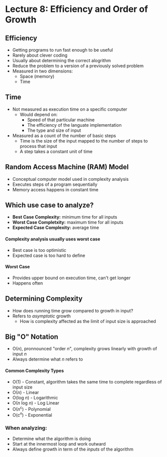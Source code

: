 # Lecture 8: Efficiency and Order of Growth

## Efficiency
* Getting programs to run fast enough to be useful
* Rarely about clever coding
* Usually about determining the correct alogrithm
* Reduce the problem to a version of a previously solved problem
* Measured in two dimensions:
	* Space (memory)
	* Time

## Time
* Not measured as execution time on a specific computer
	* Would depend on:
		* Speed of that particular machine
		* The efficiency of the languate implementation
		* The type and size of input
* Measured as a count of the number of basic steps 
	* Time is the size of the input mapped to the number of steps to process that input
	* A step takes a constant unit of time

## Random Access Machine (RAM) Model
* Conceptual computer model used in complexity analysis
* Executes steps of a program sequentially
* Memory access happens in constant time

## Which use case to analyze?
* **Best Case Complexity:** minimum time for all inputs
* **Worst Case Completxity:** maximum time for all inputs
* **Expected Case Complexity:** average time

#### Complexity analysis usually uses worst case
* Best case is too optimistic
* Expected case is too hard to define

#### Worst Case
* Provides upper bound on execution time, can't get longer
* Happens often

## Determining Complexity
* How does running time grow compared to growth in input?
* Refers to *asymptotic* growth
	* How is complexity affected as the limit of input size is approached

## Big "O" Notation
* O(*n*), pronnounced "order *n*", complexity grows linearly with growth of input *n*
* Always determine what *n* refers to

#### Common Complexity Types
* O(1) - Constant, algorithm takes the same time to complete regardless of input size
* O(*n*) - Linear
* O(log *n*) - Logarithmic
* O(*n* log *n*) - Log Linear
* O(*n*<sup>c</sup>) - Polynomial
* O(c<sup>*n*</sup>) - Exponential

### When analyzing:
* Determine what the algorithm is doing
* Start at the innermost loop and work outward
* Always define growth in term of the *inputs* of the algorithm